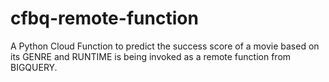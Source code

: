 # cfbq-remote-function
A Python Cloud Function to predict the success score of a movie based on its GENRE and RUNTIME is being invoked as a remote function from BIGQUERY. 
